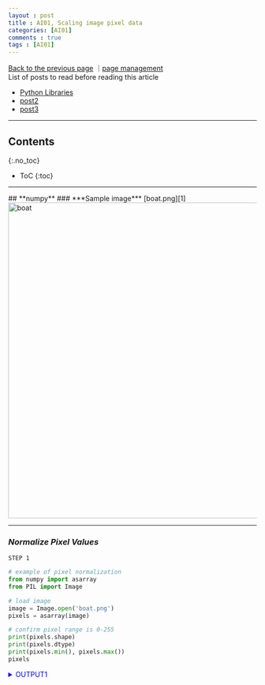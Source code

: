 ```yaml
---
layout : post
title : AI01, Scaling image pixel data
categories: [AI01]
comments : true
tags : [AI01]
---
```

[Back to the previous page](https://userdyk-github.github.io/Study.html) ｜<a href="https://github.com/userdyk-github/userdyk-github.github.io/blob/master/_posts/AI01/2019-08-13-AI01-Scaling-image-pixel-data.md" target="_blank">page management</a><br>
List of posts to read before reading this article
- <a href='https://userdyk-github.github.io/pl03/PL03-Libraries.html' target="_blank">Python Libraries</a>
- <a href='https://userdyk-github.github.io/'>post2</a>
- <a href='https://userdyk-github.github.io/'>post3</a>

---

## Contents
{:.no_toc}

* ToC
{:toc}

<hr class="division1">
## **numpy**
### ***Sample image***
[boat.png][1]
<img width="640" alt="boat" src="https://user-images.githubusercontent.com/52376448/71426209-b8547680-26e9-11ea-9f17-8088e89db405.png">


---

### ***Normalize Pixel Values***

`STEP 1`
```python
# example of pixel normalization
from numpy import asarray
from PIL import Image

# load image
image = Image.open('boat.png')
pixels = asarray(image)

# confirm pixel range is 0-255
print(pixels.shape)
print(pixels.dtype)
print(pixels.min(), pixels.max())
pixels
```
<details markdown="1">
<summary class='jb-small' style="color:blue">OUTPUT1</summary>
<hr class='division3'>
<p>
    (856, 1280, 4)<br>
    uint8<br>
    0 255
</p>
```
array([[[221, 223, 226, 255],
        [210, 212, 215, 255],
        [191, 192, 195, 255],
        ...,
        [191, 192, 195, 255],
        [210, 212, 215, 255],
        [221, 223, 226, 255]],

       [[213, 215, 217, 255],
        [190, 192, 194, 255],
        [206, 207, 208, 255],
        ...,
        [206, 207, 208, 255],
        [190, 192, 194, 255],
        [213, 215, 217, 255]],

       [[199, 201, 204, 255],
        [196, 198, 199, 255],
        [236, 234, 236, 255],
        ...,
        [236, 234, 236, 255],
        [196, 198, 199, 255],
        [199, 201, 204, 255]],

       ...,

       [[193, 193, 193, 255],
        [180, 180, 180, 255],
        [151, 152, 152, 255],
        ...,
        [154, 154, 155, 255],
        [180, 180, 180, 255],
        [193, 193, 193, 255]],

       [[197, 197, 197, 255],
        [192, 192, 192, 255],
        [179, 179, 179, 255],
        ...,
        [179, 179, 179, 255],
        [192, 192, 192, 255],
        [197, 197, 197, 255]],

       [[198, 198, 198, 255],
        [196, 196, 196, 255],
        [192, 192, 192, 255],
        ...,
        [192, 192, 192, 255],
        [196, 196, 196, 255],
        [198, 198, 198, 255]]], dtype=uint8)
```
<hr class='division3'>
</details>

<br>

`STEP 2`
```python
# convert from integers to floats
pixels = pixels.astype('float32')

# normalize to the range 0-1
pixels /= 255.0

# confirm the normalization
print(pixels.min(), pixels.max())

pixels
```
<details markdown="1">
<summary class='jb-small' style="color:blue">OUTPUT2</summary>
<hr class='division3'>
<p>
    0.0 0.003921569
</p>
```
array([[[0.00339869, 0.00342945, 0.00347559, 0.00392157],
        [0.00322953, 0.00326028, 0.00330642, 0.00392157],
        [0.00293733, 0.00295271, 0.00299885, 0.00392157],
        ...,
        [0.00293733, 0.00295271, 0.00299885, 0.00392157],
        [0.00322953, 0.00326028, 0.00330642, 0.00392157],
        [0.00339869, 0.00342945, 0.00347559, 0.00392157]],

       [[0.00327566, 0.00330642, 0.00333718, 0.00392157],
        [0.00292195, 0.00295271, 0.00298347, 0.00392157],
        [0.00316801, 0.00318339, 0.00319877, 0.00392157],
        ...,
        [0.00316801, 0.00318339, 0.00319877, 0.00392157],
        [0.00292195, 0.00295271, 0.00298347, 0.00392157],
        [0.00327566, 0.00330642, 0.00333718, 0.00392157]],

       [[0.00306036, 0.00309112, 0.00313725, 0.00392157],
        [0.00301423, 0.00304498, 0.00306036, 0.00392157],
        [0.00362937, 0.00359862, 0.00362937, 0.00392157],
        ...,
        [0.00362937, 0.00359862, 0.00362937, 0.00392157],
        [0.00301423, 0.00304498, 0.00306036, 0.00392157],
        [0.00306036, 0.00309112, 0.00313725, 0.00392157]],

       ...,

       [[0.00296809, 0.00296809, 0.00296809, 0.00392157],
        [0.00276817, 0.00276817, 0.00276817, 0.00392157],
        [0.00232218, 0.00233756, 0.00233756, 0.00392157],
        ...,
        [0.00236832, 0.00236832, 0.0023837 , 0.00392157],
        [0.00276817, 0.00276817, 0.00276817, 0.00392157],
        [0.00296809, 0.00296809, 0.00296809, 0.00392157]],

       [[0.0030296 , 0.0030296 , 0.0030296 , 0.00392157],
        [0.00295271, 0.00295271, 0.00295271, 0.00392157],
        [0.00275279, 0.00275279, 0.00275279, 0.00392157],
        ...,
        [0.00275279, 0.00275279, 0.00275279, 0.00392157],
        [0.00295271, 0.00295271, 0.00295271, 0.00392157],
        [0.0030296 , 0.0030296 , 0.0030296 , 0.00392157]],

       [[0.00304498, 0.00304498, 0.00304498, 0.00392157],
        [0.00301423, 0.00301423, 0.00301423, 0.00392157],
        [0.00295271, 0.00295271, 0.00295271, 0.00392157],
        ...,
        [0.00295271, 0.00295271, 0.00295271, 0.00392157],
        [0.00301423, 0.00301423, 0.00301423, 0.00392157],
        [0.00304498, 0.00304498, 0.00304498, 0.00392157]]], dtype=float32)
```
<hr class='division3'>
</details>


<br><br><br>

<hr class="division2">


### ***Center Pixel Values***

- <strong>Global Centering</strong>: Calculating and subtracting the mean pixel value <strong>across color channels</strong>. [mean:O, std:X]
- <strong>Local Centering</strong>: Calculating and subtracting the mean pixel value <strong>per color channel</strong>. [mean:O, std:O]

<br><br><br>


#### Global Centering

`STEP1`
```python
# example of global centering (subtract mean)
from numpy import asarray
from PIL import Image

# load image
image = Image.open('boat.png')
pixels = asarray(image)
pixels
```
<details markdown="1">
<summary class='jb-small' style="color:blue">OUTPUT</summary>
<hr class='division3'>
```
array([[[221, 223, 226, 255],
        [210, 212, 215, 255],
        [191, 192, 195, 255],
        ...,
        [191, 192, 195, 255],
        [210, 212, 215, 255],
        [221, 223, 226, 255]],

       [[213, 215, 217, 255],
        [190, 192, 194, 255],
        [206, 207, 208, 255],
        ...,
        [206, 207, 208, 255],
        [190, 192, 194, 255],
        [213, 215, 217, 255]],

       [[199, 201, 204, 255],
        [196, 198, 199, 255],
        [236, 234, 236, 255],
        ...,
        [236, 234, 236, 255],
        [196, 198, 199, 255],
        [199, 201, 204, 255]],

       ...,

       [[193, 193, 193, 255],
        [180, 180, 180, 255],
        [151, 152, 152, 255],
        ...,
        [154, 154, 155, 255],
        [180, 180, 180, 255],
        [193, 193, 193, 255]],

       [[197, 197, 197, 255],
        [192, 192, 192, 255],
        [179, 179, 179, 255],
        ...,
        [179, 179, 179, 255],
        [192, 192, 192, 255],
        [197, 197, 197, 255]],

       [[198, 198, 198, 255],
        [196, 196, 196, 255],
        [192, 192, 192, 255],
        ...,
        [192, 192, 192, 255],
        [196, 196, 196, 255],
        [198, 198, 198, 255]]], dtype=uint8)
```
<hr class='division3'>
</details>

<br>

`STEP2`
```python
# convert from integers to floats
pixels = pixels.astype('float32')
print(pixels.shape)

# calculate global mean across color channels
mean = pixels.mean()
print('Mean: %.3f'% mean)
print('Min: %.3f, Max: %.3f'% (pixels.min(), pixels.max()))

# global centering of pixels
pixels -= mean

# confirm it had the desired effect
mean = pixels.mean()
print('Mean: %.3f'% mean)
print('Min: %.3f, Max: %.3f'% (pixels.min(), pixels.max()))
pixels
```
<details markdown="1">
<summary class='jb-small' style="color:blue">OUTPUT</summary>
<hr class='division3'>
<p>
(856, 1280, 4)<br>
Mean: 184.501<br>
Min: 0.000, Max: 255.000<br>
Mean: -0.000<br>
Min: -184.501, Max: 70.499
</p>
```
array([[[ 36.49881,  38.49881,  41.49881,  70.49881],
        [ 25.49881,  27.49881,  30.49881,  70.49881],
        [  6.49881,   7.49881,  10.49881,  70.49881],
        ...,
        [  6.49881,   7.49881,  10.49881,  70.49881],
        [ 25.49881,  27.49881,  30.49881,  70.49881],
        [ 36.49881,  38.49881,  41.49881,  70.49881]],

       [[ 28.49881,  30.49881,  32.49881,  70.49881],
        [  5.49881,   7.49881,   9.49881,  70.49881],
        [ 21.49881,  22.49881,  23.49881,  70.49881],
        ...,
        [ 21.49881,  22.49881,  23.49881,  70.49881],
        [  5.49881,   7.49881,   9.49881,  70.49881],
        [ 28.49881,  30.49881,  32.49881,  70.49881]],

       [[ 14.49881,  16.49881,  19.49881,  70.49881],
        [ 11.49881,  13.49881,  14.49881,  70.49881],
        [ 51.49881,  49.49881,  51.49881,  70.49881],
        ...,
        [ 51.49881,  49.49881,  51.49881,  70.49881],
        [ 11.49881,  13.49881,  14.49881,  70.49881],
        [ 14.49881,  16.49881,  19.49881,  70.49881]],

       ...,

       [[  8.49881,   8.49881,   8.49881,  70.49881],
        [ -4.50119,  -4.50119,  -4.50119,  70.49881],
        [-33.50119, -32.50119, -32.50119,  70.49881],
        ...,
        [-30.50119, -30.50119, -29.50119,  70.49881],
        [ -4.50119,  -4.50119,  -4.50119,  70.49881],
        [  8.49881,   8.49881,   8.49881,  70.49881]],

       [[ 12.49881,  12.49881,  12.49881,  70.49881],
        [  7.49881,   7.49881,   7.49881,  70.49881],
        [ -5.50119,  -5.50119,  -5.50119,  70.49881],
        ...,
        [ -5.50119,  -5.50119,  -5.50119,  70.49881],
        [  7.49881,   7.49881,   7.49881,  70.49881],
        [ 12.49881,  12.49881,  12.49881,  70.49881]],

       [[ 13.49881,  13.49881,  13.49881,  70.49881],
        [ 11.49881,  11.49881,  11.49881,  70.49881],
        [  7.49881,   7.49881,   7.49881,  70.49881],
        ...,
        [  7.49881,   7.49881,   7.49881,  70.49881],
        [ 11.49881,  11.49881,  11.49881,  70.49881],
        [ 13.49881,  13.49881,  13.49881,  70.49881]]], dtype=float32)
```
<hr class='division3'>
</details>

<br><br><br>

---

#### Local Centering

`STEP1`
```python
# example of per-channel centering (subtract mean)
from numpy import asarray
from PIL import Image

# load image
image = Image.open('boat.png')
pixels = asarray(image)
print(pixels.shape)

# convert from integers to floats
pixels = pixels.astype('float32')
pixels
```
<details markdown="1">
<summary class='jb-small' style="color:blue">OUTPUT</summary>
<hr class='division3'>
<p>
    (856, 1280, 4)
</p>
```
array([[[221., 223., 226., 255.],
        [210., 212., 215., 255.],
        [191., 192., 195., 255.],
        ...,
        [191., 192., 195., 255.],
        [210., 212., 215., 255.],
        [221., 223., 226., 255.]],

       [[213., 215., 217., 255.],
        [190., 192., 194., 255.],
        [206., 207., 208., 255.],
        ...,
        [206., 207., 208., 255.],
        [190., 192., 194., 255.],
        [213., 215., 217., 255.]],

       [[199., 201., 204., 255.],
        [196., 198., 199., 255.],
        [236., 234., 236., 255.],
        ...,
        [236., 234., 236., 255.],
        [196., 198., 199., 255.],
        [199., 201., 204., 255.]],

       ...,

       [[193., 193., 193., 255.],
        [180., 180., 180., 255.],
        [151., 152., 152., 255.],
        ...,
        [154., 154., 155., 255.],
        [180., 180., 180., 255.],
        [193., 193., 193., 255.]],

       [[197., 197., 197., 255.],
        [192., 192., 192., 255.],
        [179., 179., 179., 255.],
        ...,
        [179., 179., 179., 255.],
        [192., 192., 192., 255.],
        [197., 197., 197., 255.]],

       [[198., 198., 198., 255.],
        [196., 196., 196., 255.],
        [192., 192., 192., 255.],
        ...,
        [192., 192., 192., 255.],
        [196., 196., 196., 255.],
        [198., 198., 198., 255.]]], dtype=float32)
```
<hr class='division3'>
</details>

<br>

`STEP2`
```python
# calculate per-channel means and standard deviations
means = pixels.mean(axis=(0,1), dtype='float64')
print('Means: %s' % means)
print('Mins: %s, Maxs: %s' % (pixels.min(axis=(0,1)), pixels.max(axis=(0,1))))

# per-channel centering of pixels
pixels -= means

# confirm it had the desired effect
means = pixels.mean(axis=(0,1), dtype='float64')
print('Means: %s' % means)
print('Mins: %s, Maxs: %s' % (pixels.min(axis=(0,1)), pixels.max(axis=(0,1))))
pixels
```
<details markdown="1">
<summary class='jb-small' style="color:blue">OUTPUT</summary>
<hr class='division3'>
<p>
    Means: [158.43480487 159.58662109 164.9829202  255.        ]<br>
    Mins: [  0.   0.   0. 255.], Maxs: [255. 255. 255. 255.]<br>
    Means: [-3.06365524e-07 -1.24562507e-06  4.88580506e-07  0.00000000e+00]<br>
    Mins: [-158.4348  -159.58662 -164.98293    0.     ], Maxs: [96.56519  95.413376 90.01708   0.      ]<br>
</p>
```
array([[[ 62.565197 ,  63.41338  ,  61.01708  ,   0.       ],
        [ 51.565197 ,  52.41338  ,  50.01708  ,   0.       ],
        [ 32.565197 ,  32.41338  ,  30.01708  ,   0.       ],
        ...,
        [ 32.565197 ,  32.41338  ,  30.01708  ,   0.       ],
        [ 51.565197 ,  52.41338  ,  50.01708  ,   0.       ],
        [ 62.565197 ,  63.41338  ,  61.01708  ,   0.       ]],

       [[ 54.565197 ,  55.41338  ,  52.01708  ,   0.       ],
        [ 31.565195 ,  32.41338  ,  29.01708  ,   0.       ],
        [ 47.565197 ,  47.41338  ,  43.01708  ,   0.       ],
        ...,
        [ 47.565197 ,  47.41338  ,  43.01708  ,   0.       ],
        [ 31.565195 ,  32.41338  ,  29.01708  ,   0.       ],
        [ 54.565197 ,  55.41338  ,  52.01708  ,   0.       ]],

       [[ 40.565197 ,  41.41338  ,  39.01708  ,   0.       ],
        [ 37.565197 ,  38.41338  ,  34.01708  ,   0.       ],
        [ 77.56519  ,  74.413376 ,  71.01708  ,   0.       ],
        ...,
        [ 77.56519  ,  74.413376 ,  71.01708  ,   0.       ],
        [ 37.565197 ,  38.41338  ,  34.01708  ,   0.       ],
        [ 40.565197 ,  41.41338  ,  39.01708  ,   0.       ]],

       ...,

       [[ 34.565197 ,  33.41338  ,  28.01708  ,   0.       ],
        [ 21.565195 ,  20.41338  ,  15.017079 ,   0.       ],
        [ -7.434805 ,  -7.5866213, -12.982921 ,   0.       ],
        ...,
        [ -4.434805 ,  -5.5866213,  -9.982921 ,   0.       ],
        [ 21.565195 ,  20.41338  ,  15.017079 ,   0.       ],
        [ 34.565197 ,  33.41338  ,  28.01708  ,   0.       ]],

       [[ 38.565197 ,  37.41338  ,  32.01708  ,   0.       ],
        [ 33.565197 ,  32.41338  ,  27.01708  ,   0.       ],
        [ 20.565195 ,  19.41338  ,  14.017079 ,   0.       ],
        ...,
        [ 20.565195 ,  19.41338  ,  14.017079 ,   0.       ],
        [ 33.565197 ,  32.41338  ,  27.01708  ,   0.       ],
        [ 38.565197 ,  37.41338  ,  32.01708  ,   0.       ]],

       [[ 39.565197 ,  38.41338  ,  33.01708  ,   0.       ],
        [ 37.565197 ,  36.41338  ,  31.01708  ,   0.       ],
        [ 33.565197 ,  32.41338  ,  27.01708  ,   0.       ],
        ...,
        [ 33.565197 ,  32.41338  ,  27.01708  ,   0.       ],
        [ 37.565197 ,  36.41338  ,  31.01708  ,   0.       ],
        [ 39.565197 ,  38.41338  ,  33.01708  ,   0.       ]]],
      dtype=float32)
```
<hr class='division3'>
</details>

<br><br><br>
`SUPPLEMENT1`
```python
import numpy as np
a = np.array([[1, 2], 
              [3, 4]])

print(a.shape)
print(np.mean(a))          # (1+2+3+4)/4 = 2.5
print(np.mean(a, axis=0))  # (1+3)/2 = 2, (2+4)/2 = 3
print(np.mean(a, axis=1))  # (1+2)/2 = 2.5, (3+4)/2 = 3.5
```
<details markdown="1">
<summary class='jb-small' style="color:blue">OUTPUT</summary>
<hr class='division3'>
<p>
    (2, 2)<br>
    2.5 <br>
    [2. 3.] <br>
    [1.5 3.5] 
</p>
<hr class='division3'>
</details>

<br>
`SUPPLEMENT2`
```python
import numpy as np
a = np.array([[[1, 2], 
               [3, 4]],
              
               [[5,6],
                [7,8]]])

print(a.shape)

print(np.mean(a),'\n\n')                # (1+2+3+4+5+6+7+8)/8



print(np.mean(a, axis=0))               # (1+5)/2 = 3, (2+6)/2 = 4
                                        # (3+7)/2 = 5, (4+8)/2 = 6
print(np.mean(a, axis=(0,1)))           # ([1+5]/2 + [3+7]/2)/2 = 4
                                        # ([2+6]/2 + [4+8]/2)/2 = 5
print(np.mean(a, axis=(0,2)),'\n\n')    # ([1+5]/2 + [2+6]/2)/2 = 3.5
                                        # ([3+7]/2 + [4+8]/2)/2 = 5.5



print(np.mean(a, axis=1))               # (1+3)/2 = 2, (2+4)/2 = 3
                                        # (5+7)/2 = 6, (6+8)/2 = 7
print(np.mean(a, axis=(1,0)))           # ([1+3]/2 + [5+7]/2)/2 = 4
                                        # ([2+4]/2 + [6+8]/2)/2 = 5
print(np.mean(a, axis=(1,2)),'\n\n')    # ([1+3]/2 + [2+4]/2)/2 = 2.5
                                        # ([5+7]/2 + [6+8]/2)/2 = 6.5



print(np.mean(a, axis=2))               # (1+2)/2 = 1.5, (3+4)/2 = 3.5
                                        # (5+6)/2 = 5.5, (7+8)/2 = 7.5
print(np.mean(a, axis=(2,0)))           # ([1+2]/2 + [5+6]/2)/2 = 3.5
                                        # ([3+4]/2 + [7+8]/2)/2 = 5.5
print(np.mean(a, axis=(2,1)),'\n\n')    # ([1+2]/2 + [3+4]/2)/2 = 2.5
                                        # ([5+6]/2 + [7+8]/2)/2 = 6.5
```
<details markdown="1">
<summary class='jb-small' style="color:blue">OUTPUT</summary>
<hr class='division3'>
<p>
    (2, 2, 2)<br>
    4.5 <br><br>


    [[3. 4.]<br>
     [5. 6.]]<br>
    [4. 5.]<br>
    [3.5 5.5] <br><br>


    [[2. 3.]<br>
     [6. 7.]]<br>
    [4. 5.]<br>
    [2.5 6.5] <br><br>


    [[1.5 3.5]<br>
     [5.5 7.5]]<br>
    [3.5 5.5]<br>
    [2.5 6.5] <br><br>

</p>
<hr class='division3'>
</details>


<br><br><br>


<hr class="division2">

### ***Standardize Pixel Values***

***For consistency of the input data***, it may make more sense to standardize images per-channel using statistics calculated per minibatch or across the training dataset, if possible.
<br><br><br>


#### Global Standardization

```python
# example of global pixel standardization
from numpy import asarray
from PIL import Image

# load image
image = Image.open('boat.png')
pixels = asarray(image)

# convert from integers to floats
pixels = pixels.astype('float32')

# calculate global mean and standard deviation
mean, std = pixels.mean(), pixels.std()
print('Mean: %.3f, Standard Deviation: %.3f' % (mean, std))

# global standardization of pixels
pixels = (pixels - mean) / std

# confirm it had the desired effect
mean, std = pixels.mean(), pixels.std()
print('Mean: %.3f, Standard Deviation: %.3f' % (mean, std))
```
<details markdown="1">
<summary class='jb-small' style="color:blue">OUTPUT</summary>
<hr class='division3'>
<p>
    Mean: 184.501, Standard Deviation: 73.418<br>
    Mean: -0.000, Standard Deviation: 1.000
</p>
<hr class='division3'>
</details>

<br><br><br>

---

#### Positive Global Standardization

```python
# example of global pixel standardization shifted to positive domain
from numpy import asarray
from numpy import clip
from PIL import Image

# load image
image = Image.open('boat.png')
pixels = asarray(image)

# convert from integers to floats
pixels = pixels.astype('float32')

# calculate global mean and standard deviation
mean, std = pixels.mean(), pixels.std()
print('Mean: %.3f, Standard Deviation: %.3f' % (mean, std))

# global standardization of pixels
pixels = (pixels - mean) / std

# clip pixel values to [-1,1]
pixels = clip(pixels, -1.0, 1.0)

# shift from [-1,1] to [0,1] with 0.5 mean
pixels = (pixels + 1.0) / 2.0

# confirm it had the desired effect
mean, std = pixels.mean(), pixels.std()
print('Mean: %.3f, Standard Deviation: %.3f' % (mean, std))
print('Min: %.3f, Max: %.3f' % (pixels.min(), pixels.max()))
```
<details markdown="1">
<summary class='jb-small' style="color:blue">OUTPUT</summary>
<hr class='division3'>
```
Mean: 184.501, Standard Deviation: 73.418
[[[ 0.4971365   0.52437776  0.5652396   0.9602377 ]
  [ 0.34730968  0.3745509   0.41541278  0.9602377 ]
  [ 0.08851784  0.10213846  0.14300032  0.9602377 ]
  ...
  [ 0.08851784  0.10213846  0.14300032  0.9602377 ]
  [ 0.34730968  0.3745509   0.41541278  0.9602377 ]
  [ 0.4971365   0.52437776  0.5652396   0.9602377 ]]

 [[ 0.38817152  0.41541278  0.442654    0.9602377 ]
  [ 0.07489721  0.10213846  0.1293797   0.9602377 ]
  [ 0.29282716  0.3064478   0.32006842  0.9602377 ]
  ...
  [ 0.29282716  0.3064478   0.32006842  0.9602377 ]
  [ 0.07489721  0.10213846  0.1293797   0.9602377 ]
  [ 0.38817152  0.41541278  0.442654    0.9602377 ]]

 [[ 0.19748281  0.22472405  0.26558593  0.9602377 ]
  [ 0.15662095  0.1838622   0.19748281  0.9602377 ]
  [ 0.7014459   0.6742046   0.7014459   0.9602377 ]
  ...
  [ 0.7014459   0.6742046   0.7014459   0.9602377 ]
  [ 0.15662095  0.1838622   0.19748281  0.9602377 ]
  [ 0.19748281  0.22472405  0.26558593  0.9602377 ]]

 ...

 [[ 0.11575908  0.11575908  0.11575908  0.9602377 ]
  [-0.06130901 -0.06130901 -0.06130901  0.9602377 ]
  [-0.45630705 -0.44268644 -0.44268644  0.9602377 ]
  ...
  [-0.4154452  -0.4154452  -0.40182456  0.9602377 ]
  [-0.06130901 -0.06130901 -0.06130901  0.9602377 ]
  [ 0.11575908  0.11575908  0.11575908  0.9602377 ]]

 [[ 0.17024156  0.17024156  0.17024156  0.9602377 ]
  [ 0.10213846  0.10213846  0.10213846  0.9602377 ]
  [-0.07492963 -0.07492963 -0.07492963  0.9602377 ]
  ...
  [-0.07492963 -0.07492963 -0.07492963  0.9602377 ]
  [ 0.10213846  0.10213846  0.10213846  0.9602377 ]
  [ 0.17024156  0.17024156  0.17024156  0.9602377 ]]

 [[ 0.1838622   0.1838622   0.1838622   0.9602377 ]
  [ 0.15662095  0.15662095  0.15662095  0.9602377 ]
  [ 0.10213846  0.10213846  0.10213846  0.9602377 ]
  ...
  [ 0.10213846  0.10213846  0.10213846  0.9602377 ]
  [ 0.15662095  0.15662095  0.15662095  0.9602377 ]
  [ 0.1838622   0.1838622   0.1838622   0.9602377 ]]]
Mean: 0.563, Standard Deviation: 0.396
Min: 0.000, Max: 0.980
```
<hr class='division3'>
</details>

<br><br><br>

`SUPPLEMENT`
```python
import numpy as np
clip(np.array([1,2,3,4,5]),2,4)
```
<details markdown="1">
<summary class='jb-small' style="color:blue">OUTPUT</summary>
<hr class='division3'>
<p>array([2, 2, 3, 4, 4])</p>
<hr class='division3'>
</details>

<br><br><br>

---

#### Local Standardization

```python
# example of per-channel pixel standardization
from numpy import asarray
from PIL import Image

# load image
image = Image.open('boat.png')
pixels = asarray(image)

# convert from integers to floats
pixels = pixels.astype('float32')

# calculate per-channel means and standard deviations
means = pixels.mean(axis=(0,1), dtype='float64')
stds = pixels.std(axis=(0,1), dtype='float64')
print('Means: %s, Stds: %s' % (means, stds))

# per-channel standardization of pixels
pixels = (pixels - means) / stds

# confirm it had the desired effect
means = pixels.mean(axis=(0,1), dtype='float64')
stds = pixels.std(axis=(0,1), dtype='float64')
print('Means: %s, Stds: %s' % (means, stds))
```
<details markdown="1">
<summary class='jb-small' style="color:blue">OUTPUT</summary>
<hr class='division3'>
<p>
    Means: [158.43480487 159.58662109 164.9829202  255.        ], Stds: [70.63586854 70.73750037 70.1171148   0.        ]<br>
    Means: [-3.98300453e-13 -1.93157989e-13  3.25967320e-13             nan], Stds: [ 1.  1.  1. nan]
</p>
<hr class='division3'>
</details>

<br><br><br>
<hr class="division2">

## **keras**
### ***MNIST Handwritten Image Classiﬁcation Dataset***

```python
# example of loading the MNIST dataset
from keras.datasets import mnist

# load dataset
(train_images, train_labels), (test_images, test_labels) = mnist.load_data()
```
<details markdown="1">
<summary class='jb-small' style="color:blue">SUPPLEMENT 1</summary>
<hr class='division3'>
```python
# summarize dataset type and shape
print(type(train_images), train_images.dtype, train_images.shape)
print(type(train_labels), train_labels.dtype, train_labels.shape)
print(type(test_images), test_images.dtype, test_images.shape)
print(type(test_labels), test_labels.dtype, test_labels.shape)

# summarize pixel values
print('Train', train_images.min(), train_images.max(), train_images.mean(), train_images.std())
print('Test', test_images.min(), test_images.max(), test_images.mean(), test_images.std())
```
<p>
  <class 'numpy.ndarray'> uint8 (60000, 28, 28)<br>
  <class 'numpy.ndarray'> uint8 (60000,)<br>
  <class 'numpy.ndarray'> uint8 (10000, 28, 28)<br>
  <class 'numpy.ndarray'> uint8 (10000,)<br>
  Train 0 255 33.318421449829934 78.56748998339798<br>
  Test 0 255 33.791224489795916 79.17246322228644<br>
</p>
<hr class='division3'>
</details>

<details markdown="1">
<summary class='jb-small' style="color:blue">SUPPLEMENT 2</summary>
<hr class='division3'>
```python
print(train_images[0].shape)
io.imshow(train_images[0])
```

<p>
  (28, 28)<br>
  <matplotlib.image.AxesImage at 0x23244de4fd0>
</p>
![다운로드 (3)](https://user-images.githubusercontent.com/52376448/63792062-bba44500-c937-11e9-9747-e048df95e1a6.png)
<hr class='division3'>
</details>

<br><br><br>

<hr class="division2">


### ***ImageDataGenerator Class for Pixel Scaling***
```python
from tensorflow.keras.preprocessing.image import ImageDataGenerator
datagen = ImageDataGenerator(rescale=1.0/255.0)
```

```python
# create data generator
from tensorflow.keras.preprocessing.image import ImageDataGenerator
from tensorflow.keras.datasets import mnist
from tensorflow.keras.models import Sequential
from tensorflow.keras.layers import Conv2D, MaxPooling2D, Flatten, Dense
from sklearn.model_selection import train_test_split 


"""data preprocessing"""
# load dataset
(train_images, train_labels), (test_images, test_labels) = mnist.load_data()
train_images, valX, train_labels, valy = train_test_split(train_images, train_labels, test_size=0.2,random_state=2018)

# reshape to rank 4
train_images = train_images.reshape(48000,28,28,1)
valX = valX.reshape(12000,28,28,1)
test_images = test_images.reshape(10000,28,28,1)   

# get batch iterator
datagen = ImageDataGenerator()
train_iterator = datagen.flow(train_images, train_labels, batch_size=32)
val_iterator = datagen.flow(valX, valy, batch_size=32)
test_iterator = datagen.flow(test_images, test_labels, batch_size=32)


"""model design"""
model = Sequential()
model.add(Conv2D(32, (3, 3), input_shape = (28, 28, 1), activation = 'relu'))
model.add(MaxPooling2D(pool_size = (2, 2)))
model.add(Conv2D(32, (3, 3), activation = 'relu'))
model.add(MaxPooling2D(pool_size = (2, 2)))
model.add(Flatten())
model.add(Dense(units = 128, activation = 'relu'))
model.add(Dense(units = 1, activation = 'sigmoid'))
model.compile(optimizer = 'adam',
              loss = 'binary_crossentropy',
              metrics = ['accuracy'])
model.fit_generator(train_iterator, validation_data=val_iterator, epochs=10, steps_per_epoch=10, validation_steps=10)


"""evaluation"""
# evaluate model loss on test dataset
result = model.evaluate_generator(test_iterator, steps=10)
for i in range(len(model.metrics_names)):  
    print("Metric ",model.metrics_names[i],":",str(round(result[i],2)))
    
model.predict_generator(test_iterator)
```
<details markdown="1">
<summary class='jb-small' style="color:blue">(train_images, train_labels), (test_images, test_labels) = mnist.load_data()</summary>
<hr class='division3'>
```python
# summarize dataset shape, pixel values for train
print('Train', train_images.shape, train_labels.shape)
print('Train', train_images.min(), train_images.max(), train_images.mean(), train_images.std())

# summarize dataset shape, pixel values for test
print('Test', (test_images.shape, test_labels.shape))
print('Test', test_images.min(), test_images.max(), test_images.mean(), test_images.std())
```
```
Train (60000, 28, 28) (60000,)
Train 0 255 33.318421449829934 78.56748998339798
Test ((10000, 28, 28), (10000,))
Test 0 255 33.791224489795916 79.17246322228644
```
<hr class='division3'>
</details>
<details markdown="1">
<summary class='jb-small' style="color:blue">train_images, valX, train_labels, valy = train_test_split(train_images, train_labels, test_size=0.2,random_state=2018)</summary>
<hr class='division3'>
```python
# summarize dataset shape, pixel values for train
print('Train', train_images.shape, train_labels.shape)
print('Train', train_images.min(), train_images.max(), train_images.mean(), train_images.std())

# summarize dataset shape, pixel values for val
print('Val', valX.shape, valy.shape)
print('Val', valX.min(), valX.max(), valX.mean(), valX.std())

# summarize dataset shape, pixel values for test
print('Test', (test_images.shape, test_labels.shape))
print('Test', test_images.min(), test_images.max(), test_images.mean(), test_images.std())
```
```
Train (48000, 28, 28) (48000,)
Train 0 255 33.29773514562075 78.54482970203107
Val (12000, 28, 28) (12000,)
Val 0 255 33.40116666666667 78.65801142483167
Test ((10000, 28, 28), (10000,))
Test 0 255 33.791224489795916 79.17246322228644
```
<hr class='division3'>
</details>
<details markdown="1">
<summary class='jb-small' style="color:blue">train_iterator, val_iterator, test_iterator</summary>
<hr class='division3'>
```python
train_batchX, train_batchy = train_iterator.next()
val_batchX, val_batchy = val_iterator.next()
test_batchX, test_batchy = test_iterator.next()

print('train batch shape=%s, min=%.3f, max=%.3f, mean=%.3f, std=%.3f' % (train_batchX.shape, train_batchX.min(), train_batchX.max(), train_batchX.mean(), train_batchX.std()))
print('val batch shape=%s, min=%.3f, max=%.3f, mean=%.3f, std=%.3f' % (val_batchX.shape, val_batchX.min(), val_batchX.max(), val_batchX.mean(), val_batchX.std()))
print('test batch shape=%s, min=%.3f, max=%.3f, mean=%.3f, std=%.3f' % (test_batchX.shape, test_batchX.min(), test_batchX.max(), test_batchX.mean(), test_batchX.std()))
```
```
train batch shape=(32, 28, 28, 1), min=0.000, max=255.000, mean=30.790, std=75.816
val batch shape=(32, 28, 28, 1), min=0.000, max=255.000, mean=34.835, std=80.186
test batch shape=(32, 28, 28, 1), min=0.000, max=255.000, mean=36.032, std=81.371
```
<hr class='division3'>
</details>
<br><br><br>

<hr class="division2">


### ***How to Normalize Images With ImageDataGenerator***
```python
from tensorflow.keras.preprocessing.image import ImageDataGenerator
datagen = ImageDataGenerator(rescale=1.0/255.0)
```
```python
from tensorflow.keras.preprocessing.image import ImageDataGenerator
from tensorflow.keras.datasets import mnist
from sklearn.model_selection import train_test_split 

"""data preprocessing"""
# load dataset
(train_images, train_labels), (test_images, test_labels) = mnist.load_data()
train_images, valX, train_labels, valy = train_test_split(train_images, train_labels, test_size=0.2,random_state=2018)

# reshape to rank 4
train_images = train_images.reshape(48000,28,28,1)
valX = valX.reshape(12000,28,28,1)
test_images = test_images.reshape(10000,28,28,1)   

# get batch iterator
datagen = ImageDataGenerator(rescale=1.0/255.0)
datagen.fit(train_images)
datagen.fit(valX)
datagen.fit(test_images)

# batch : 32
train_iterator = datagen.flow(train_images, train_labels, batch_size=32)
val_iterator = datagen.flow(valX, valy, batch_size=32)
test_iterator = datagen.flow(test_images, test_labels, batch_size=32)
```
<details markdown="1">
<summary class='jb-small' style="color:blue">SUPPLEMENT</summary>
<hr class='division3'>
```python
from tensorflow.keras.preprocessing.image import ImageDataGenerator
from tensorflow.keras.datasets import mnist
from sklearn.model_selection import train_test_split 

"""data preprocessing"""
# load dataset
(train_images, train_labels), (test_images, test_labels) = mnist.load_data()
train_images, valX, train_labels, valy = train_test_split(train_images, train_labels, test_size=0.2,random_state=2018)

# reshape to rank 4
train_images = train_images.reshape(48000,28,28,1)
valX = valX.reshape(12000,28,28,1)
test_images = test_images.reshape(10000,28,28,1)   

print('train shape=%s, min=%.3f, max=%.3f, mean=%.3f, std=%.3f' % (train_images.shape, train_images.min(), train_images.max(), train_images.mean(), train_images.std()))
print('val shape=%s, min=%.3f, max=%.3f, mean=%.3f, std=%.3f' % (valX.shape, valX.min(), valX.max(), valX.mean(), valX.std()))
print('test shape=%s, min=%.3f, max=%.3f, mean=%.3f, std=%.3f' % (test_images.shape, test_images.min(), test_images.max(), test_images.mean(), test_images.std()))
print('--------'*10)

# get batch iterator
datagen = ImageDataGenerator(rescale=1.0/255.0)
datagen.fit(train_images)
print(datagen.mean, datagen.std)
datagen.fit(valX)
print(datagen.mean, datagen.std)
datagen.fit(test_images)
print(datagen.mean, datagen.std)
print('--------'*10)



# batch : 32
train_iterator = datagen.flow(train_images, train_labels, batch_size=32)
val_iterator = datagen.flow(valX, valy, batch_size=32)
test_iterator = datagen.flow(test_images, test_labels, batch_size=32)

train_batchX, train_batchy = train_iterator.next()
val_batchX, val_batchy = val_iterator.next()
test_batchX, test_batchy = test_iterator.next()

print('train batch(32) shape=%s, min=%.3f, max=%.3f, mean=%.3f, std=%.3f' % (train_batchX.shape, train_batchX.min(), train_batchX.max(), train_batchX.mean(), train_batchX.std()))
print('val batch(32) shape=%s, min=%.3f, max=%.3f, mean=%.3f, std=%.3f' % (val_batchX.shape, val_batchX.min(), val_batchX.max(), val_batchX.mean(), val_batchX.std()))
print('test batch(32) shape=%s, min=%.3f, max=%.3f, mean=%.3f, std=%.3f' % (test_batchX.shape, test_batchX.min(), test_batchX.max(), test_batchX.mean(), test_batchX.std()))
print('--------'*10)



# batch : all
train_iterator = datagen.flow(train_images, train_labels, batch_size=len(train_images))
val_iterator = datagen.flow(valX, valy, batch_size=len(valX))
test_iterator = datagen.flow(test_images, test_labels, batch_size=len(test_images))

train_batchX, train_batchy = train_iterator.next()
val_batchX, val_batchy = val_iterator.next()
test_batchX, test_batchy = test_iterator.next()

print('train batch(all) shape=%s, min=%.3f, max=%.3f, mean=%.3f, std=%.3f' % (train_batchX.shape, train_batchX.min(), train_batchX.max(), train_batchX.mean(), train_batchX.std()))
print('val batch(all) shape=%s, min=%.3f, max=%.3f, mean=%.3f, std=%.3f' % (val_batchX.shape, val_batchX.min(), val_batchX.max(), val_batchX.mean(), val_batchX.std()))
print('test batch(all) shape=%s, min=%.3f, max=%.3f, mean=%.3f, std=%.3f' % (test_batchX.shape, test_batchX.min(), test_batchX.max(), test_batchX.mean(), test_batchX.std()))
```
```
train shape=(48000, 28, 28, 1), min=0.000, max=255.000, mean=33.298, std=78.545
val shape=(12000, 28, 28, 1), min=0.000, max=255.000, mean=33.401, std=78.658
test shape=(10000, 28, 28, 1), min=0.000, max=255.000, mean=33.791, std=79.172
--------------------------------------------------------------------------------
None None
None None
None None
--------------------------------------------------------------------------------
train batch(32) shape=(32, 28, 28, 1), min=0.000, max=1.000, mean=0.130, std=0.307
val batch(32) shape=(32, 28, 28, 1), min=0.000, max=1.000, mean=0.126, std=0.302
test batch(32) shape=(32, 28, 28, 1), min=0.000, max=1.000, mean=0.123, std=0.302
--------------------------------------------------------------------------------
train batch(all) shape=(48000, 28, 28, 1), min=0.000, max=1.000, mean=0.131, std=0.308
val batch(all) shape=(12000, 28, 28, 1), min=0.000, max=1.000, mean=0.131, std=0.308
test batch(all) shape=(10000, 28, 28, 1), min=0.000, max=1.000, mean=0.133, std=0.310
```
<hr class='division3'>
</details><br>


<br><br><br>

---

<hr class="division2">


### ***How to Center Images With ImageDataGenerator***
#### feature-wise centering
```python
from tensorflow.keras.preprocessing.image import ImageDataGenerator
datagen = ImageDataGenerator(featurewise_center=True)
```
```python
from tensorflow.keras.preprocessing.image import ImageDataGenerator
from tensorflow.keras.datasets import mnist
from sklearn.model_selection import train_test_split 

"""data preprocessing"""
# load dataset
(train_images, train_labels), (test_images, test_labels) = mnist.load_data()
train_images, valX, train_labels, valy = train_test_split(train_images, train_labels, test_size=0.2,random_state=2018)

# reshape to rank 4
train_images = train_images.reshape(48000,28,28,1)
valX = valX.reshape(12000,28,28,1)
test_images = test_images.reshape(10000,28,28,1)   

# get batch iterator
datagen = ImageDataGenerator(featurewise_center=True)
datagen.fit(train_images)
datagen.fit(valX)
datagen.fit(test_images)

# batch : 32
train_iterator = datagen.flow(train_images, train_labels, batch_size=32)
val_iterator = datagen.flow(valX, valy, batch_size=32)
test_iterator = datagen.flow(test_images, test_labels, batch_size=32)
```
<details markdown="1">
<summary class='jb-small' style="color:blue">SUPPLEMENT</summary>
<hr class='division3'>
```python
from tensorflow.keras.preprocessing.image import ImageDataGenerator
from tensorflow.keras.datasets import mnist
from sklearn.model_selection import train_test_split 

"""data preprocessing"""
# load dataset
(train_images, train_labels), (test_images, test_labels) = mnist.load_data()
train_images, valX, train_labels, valy = train_test_split(train_images, train_labels, test_size=0.2,random_state=2018)

# reshape to rank 4
train_images = train_images.reshape(48000,28,28,1)
valX = valX.reshape(12000,28,28,1)
test_images = test_images.reshape(10000,28,28,1)   

print('train shape=%s, min=%.3f, max=%.3f, mean=%.3f, std=%.3f' % (train_images.shape, train_images.min(), train_images.max(), train_images.mean(), train_images.std()))
print('val shape=%s, min=%.3f, max=%.3f, mean=%.3f, std=%.3f' % (valX.shape, valX.min(), valX.max(), valX.mean(), valX.std()))
print('test shape=%s, min=%.3f, max=%.3f, mean=%.3f, std=%.3f' % (test_images.shape, test_images.min(), test_images.max(), test_images.mean(), test_images.std()))
print('--------'*10)

# get batch iterator
datagen = ImageDataGenerator(featurewise_center=True)
datagen.fit(train_images)
print(datagen.mean, datagen.std)
datagen.fit(valX)
print(datagen.mean, datagen.std)
datagen.fit(test_images)
print(datagen.mean, datagen.std)
print('--------'*10)



# batch : 32
train_iterator = datagen.flow(train_images, train_labels, batch_size=32)
val_iterator = datagen.flow(valX, valy, batch_size=32)
test_iterator = datagen.flow(test_images, test_labels, batch_size=32)

train_batchX, train_batchy = train_iterator.next()
val_batchX, val_batchy = val_iterator.next()
test_batchX, test_batchy = test_iterator.next()

print('train batch(32) shape=%s, min=%.3f, max=%.3f, mean=%.3f, std=%.3f' % (train_batchX.shape, train_batchX.min(), train_batchX.max(), train_batchX.mean(), train_batchX.std()))
print('val batch(32) shape=%s, min=%.3f, max=%.3f, mean=%.3f, std=%.3f' % (val_batchX.shape, val_batchX.min(), val_batchX.max(), val_batchX.mean(), val_batchX.std()))
print('test batch(32) shape=%s, min=%.3f, max=%.3f, mean=%.3f, std=%.3f' % (test_batchX.shape, test_batchX.min(), test_batchX.max(), test_batchX.mean(), test_batchX.std()))
print('--------'*10)



# batch : all
train_iterator = datagen.flow(train_images, train_labels, batch_size=len(train_images))
val_iterator = datagen.flow(valX, valy, batch_size=len(valX))
test_iterator = datagen.flow(test_images, test_labels, batch_size=len(test_images))

train_batchX, train_batchy = train_iterator.next()
val_batchX, val_batchy = val_iterator.next()
test_batchX, test_batchy = test_iterator.next()

print('train batch(all) shape=%s, min=%.3f, max=%.3f, mean=%.3f, std=%.3f' % (train_batchX.shape, train_batchX.min(), train_batchX.max(), train_batchX.mean(), train_batchX.std()))
print('val batch(all) shape=%s, min=%.3f, max=%.3f, mean=%.3f, std=%.3f' % (val_batchX.shape, val_batchX.min(), val_batchX.max(), val_batchX.mean(), val_batchX.std()))
print('test batch(all) shape=%s, min=%.3f, max=%.3f, mean=%.3f, std=%.3f' % (test_batchX.shape, test_batchX.min(), test_batchX.max(), test_batchX.mean(), test_batchX.std()))
```
```
train shape=(48000, 28, 28, 1), min=0.000, max=255.000, mean=33.298, std=78.545
val shape=(12000, 28, 28, 1), min=0.000, max=255.000, mean=33.401, std=78.658
test shape=(10000, 28, 28, 1), min=0.000, max=255.000, mean=33.791, std=79.172
--------------------------------------------------------------------------------
[[[33.29781]]] None
[[[33.40119]]] None
[[[33.79124]]] None
--------------------------------------------------------------------------------
train batch(32) shape=(32, 28, 28, 1), min=-33.791, max=221.209, mean=-1.533, std=77.921
val batch(32) shape=(32, 28, 28, 1), min=-33.791, max=221.209, mean=-2.625, std=76.458
test batch(32) shape=(32, 28, 28, 1), min=-33.791, max=221.209, mean=-3.413, std=75.195
--------------------------------------------------------------------------------
train batch(all) shape=(48000, 28, 28, 1), min=-33.791, max=221.209, mean=-0.494, std=78.545
val batch(all) shape=(12000, 28, 28, 1), min=-33.791, max=221.209, mean=-0.390, std=78.658
test batch(all) shape=(10000, 28, 28, 1), min=-33.791, max=221.209, mean=-0.000, std=79.172
```
<hr class='division3'>
</details>

<br><br><br>

---

#### sample-wise centering
```python
from tensorflow.keras.preprocessing.image import ImageDataGenerator
datagen = ImageDataGenerator(samplewise_center=True)
```
```python
from tensorflow.keras.preprocessing.image import ImageDataGenerator
from tensorflow.keras.datasets import mnist
from sklearn.model_selection import train_test_split 

"""data preprocessing"""
# load dataset
(train_images, train_labels), (test_images, test_labels) = mnist.load_data()
train_images, valX, train_labels, valy = train_test_split(train_images, train_labels, test_size=0.2,random_state=2018)

# reshape to rank 4
train_images = train_images.reshape(48000,28,28,1)
valX = valX.reshape(12000,28,28,1)
test_images = test_images.reshape(10000,28,28,1)   

# get batch iterator
datagen = ImageDataGenerator(samplewise_center=True)
datagen.fit(train_images)
datagen.fit(valX)
datagen.fit(test_images)

# batch : 32
train_iterator = datagen.flow(train_images, train_labels, batch_size=32)
val_iterator = datagen.flow(valX, valy, batch_size=32)
test_iterator = datagen.flow(test_images, test_labels, batch_size=32)
```
<details markdown="1">
<summary class='jb-small' style="color:blue">SUPPLEMENT</summary>
<hr class='division3'>
```python
from tensorflow.keras.preprocessing.image import ImageDataGenerator
from tensorflow.keras.datasets import mnist
from sklearn.model_selection import train_test_split 

"""data preprocessing"""
# load dataset
(train_images, train_labels), (test_images, test_labels) = mnist.load_data()
train_images, valX, train_labels, valy = train_test_split(train_images, train_labels, test_size=0.2,random_state=2018)

# reshape to rank 4
train_images = train_images.reshape(48000,28,28,1)
valX = valX.reshape(12000,28,28,1)
test_images = test_images.reshape(10000,28,28,1)   

print('train shape=%s, min=%.3f, max=%.3f, mean=%.3f, std=%.3f' % (train_images.shape, train_images.min(), train_images.max(), train_images.mean(), train_images.std()))
print('val shape=%s, min=%.3f, max=%.3f, mean=%.3f, std=%.3f' % (valX.shape, valX.min(), valX.max(), valX.mean(), valX.std()))
print('test shape=%s, min=%.3f, max=%.3f, mean=%.3f, std=%.3f' % (test_images.shape, test_images.min(), test_images.max(), test_images.mean(), test_images.std()))
print('--------'*10)

# get batch iterator
datagen = ImageDataGenerator(samplewise_center=True)
datagen.fit(train_images)
print(datagen.mean, datagen.std)
datagen.fit(valX)
print(datagen.mean, datagen.std)
datagen.fit(test_images)
print(datagen.mean, datagen.std)
print('--------'*10)



# batch : 32
train_iterator = datagen.flow(train_images, train_labels, batch_size=32)
val_iterator = datagen.flow(valX, valy, batch_size=32)
test_iterator = datagen.flow(test_images, test_labels, batch_size=32)

train_batchX, train_batchy = train_iterator.next()
val_batchX, val_batchy = val_iterator.next()
test_batchX, test_batchy = test_iterator.next()

print('train batch(32) shape=%s, min=%.3f, max=%.3f, mean=%.3f, std=%.3f' % (train_batchX.shape, train_batchX.min(), train_batchX.max(), train_batchX.mean(), train_batchX.std()))
print('val batch(32) shape=%s, min=%.3f, max=%.3f, mean=%.3f, std=%.3f' % (val_batchX.shape, val_batchX.min(), val_batchX.max(), val_batchX.mean(), val_batchX.std()))
print('test batch(32) shape=%s, min=%.3f, max=%.3f, mean=%.3f, std=%.3f' % (test_batchX.shape, test_batchX.min(), test_batchX.max(), test_batchX.mean(), test_batchX.std()))
print('--------'*10)



# batch : all
train_iterator = datagen.flow(train_images, train_labels, batch_size=len(train_images))
val_iterator = datagen.flow(valX, valy, batch_size=len(valX))
test_iterator = datagen.flow(test_images, test_labels, batch_size=len(test_images))

train_batchX, train_batchy = train_iterator.next()
val_batchX, val_batchy = val_iterator.next()
test_batchX, test_batchy = test_iterator.next()

print('train batch(all) shape=%s, min=%.3f, max=%.3f, mean=%.3f, std=%.3f' % (train_batchX.shape, train_batchX.min(), train_batchX.max(), train_batchX.mean(), train_batchX.std()))
print('val batch(all) shape=%s, min=%.3f, max=%.3f, mean=%.3f, std=%.3f' % (val_batchX.shape, val_batchX.min(), val_batchX.max(), val_batchX.mean(), val_batchX.std()))
print('test batch(all) shape=%s, min=%.3f, max=%.3f, mean=%.3f, std=%.3f' % (test_batchX.shape, test_batchX.min(), test_batchX.max(), test_batchX.mean(), test_batchX.std()))
```
```
train shape=(48000, 28, 28, 1), min=0.000, max=255.000, mean=33.298, std=78.545
val shape=(12000, 28, 28, 1), min=0.000, max=255.000, mean=33.401, std=78.658
test shape=(10000, 28, 28, 1), min=0.000, max=255.000, mean=33.791, std=79.172
--------------------------------------------------------------------------------
None None
None None
None None
--------------------------------------------------------------------------------
train batch(32) shape=(32, 28, 28, 1), min=-54.675, max=236.723, mean=0.000, std=79.433
val batch(32) shape=(32, 28, 28, 1), min=-60.829, max=238.736, mean=0.000, std=79.335
test batch(32) shape=(32, 28, 28, 1), min=-62.398, max=242.120, mean=-0.000, std=77.976
--------------------------------------------------------------------------------
train batch(all) shape=(48000, 28, 28, 1), min=-90.477, max=248.513, mean=-0.000, std=77.764
val batch(all) shape=(12000, 28, 28, 1), min=-101.381, max=247.806, mean=-0.000, std=77.882
test batch(all) shape=(10000, 28, 28, 1), min=-83.435, max=247.832, mean=-0.000, std=78.383
```
<hr class='division3'>
</details>

<br><br><br>

<hr class="division2">


### ***How to Standardize Images With ImageDataGenerator***
#### feature-wise Standardization
```python
from tensorflow.keras.preprocessing.image import ImageDataGenerator
datagen = ImageDataGenerator(featurewise_center=True, featurewise_std_normalization=True)
```
```python
from tensorflow.keras.preprocessing.image import ImageDataGenerator
from tensorflow.keras.datasets import mnist
from sklearn.model_selection import train_test_split 

"""data preprocessing"""
# load dataset
(train_images, train_labels), (test_images, test_labels) = mnist.load_data()
train_images, valX, train_labels, valy = train_test_split(train_images, train_labels, test_size=0.2,random_state=2018)

# reshape to rank 4
train_images = train_images.reshape(48000,28,28,1)
valX = valX.reshape(12000,28,28,1)
test_images = test_images.reshape(10000,28,28,1)   

# get batch iterator
datagen = ImageDataGenerator(featurewise_center=True, featurewise_std_normalization=True)
datagen.fit(train_images)
datagen.fit(valX)
datagen.fit(test_images)

# batch : 32
train_iterator = datagen.flow(train_images, train_labels, batch_size=32)
val_iterator = datagen.flow(valX, valy, batch_size=32)
test_iterator = datagen.flow(test_images, test_labels, batch_size=32)
```
<details markdown="1">
<summary class='jb-small' style="color:blue">SUPPLEMENT</summary>
<hr class='division3'>
```python
from tensorflow.keras.preprocessing.image import ImageDataGenerator
from tensorflow.keras.datasets import mnist
from sklearn.model_selection import train_test_split 

"""data preprocessing"""
# load dataset
(train_images, train_labels), (test_images, test_labels) = mnist.load_data()
train_images, valX, train_labels, valy = train_test_split(train_images, train_labels, test_size=0.2,random_state=2018)

# reshape to rank 4
train_images = train_images.reshape(48000,28,28,1)
valX = valX.reshape(12000,28,28,1)
test_images = test_images.reshape(10000,28,28,1)   

print('train shape=%s, min=%.3f, max=%.3f, mean=%.3f, std=%.3f' % (train_images.shape, train_images.min(), train_images.max(), train_images.mean(), train_images.std()))
print('val shape=%s, min=%.3f, max=%.3f, mean=%.3f, std=%.3f' % (valX.shape, valX.min(), valX.max(), valX.mean(), valX.std()))
print('test shape=%s, min=%.3f, max=%.3f, mean=%.3f, std=%.3f' % (test_images.shape, test_images.min(), test_images.max(), test_images.mean(), test_images.std()))
print('--------'*10)

# get batch iterator
datagen = ImageDataGenerator(featurewise_center=True, featurewise_std_normalization=True)
datagen.fit(train_images)
print(datagen.mean, datagen.std)
datagen.fit(valX)
print(datagen.mean, datagen.std)
datagen.fit(test_images)
print(datagen.mean, datagen.std)
print('--------'*10)



# batch : 32
train_iterator = datagen.flow(train_images, train_labels, batch_size=32)
val_iterator = datagen.flow(valX, valy, batch_size=32)
test_iterator = datagen.flow(test_images, test_labels, batch_size=32)

train_batchX, train_batchy = train_iterator.next()
val_batchX, val_batchy = val_iterator.next()
test_batchX, test_batchy = test_iterator.next()

print('train batch(32) shape=%s, min=%.3f, max=%.3f, mean=%.3f, std=%.3f' % (train_batchX.shape, train_batchX.min(), train_batchX.max(), train_batchX.mean(), train_batchX.std()))
print('val batch(32) shape=%s, min=%.3f, max=%.3f, mean=%.3f, std=%.3f' % (val_batchX.shape, val_batchX.min(), val_batchX.max(), val_batchX.mean(), val_batchX.std()))
print('test batch(32) shape=%s, min=%.3f, max=%.3f, mean=%.3f, std=%.3f' % (test_batchX.shape, test_batchX.min(), test_batchX.max(), test_batchX.mean(), test_batchX.std()))
print('--------'*10)



# batch : all
train_iterator = datagen.flow(train_images, train_labels, batch_size=len(train_images))
val_iterator = datagen.flow(valX, valy, batch_size=len(valX))
test_iterator = datagen.flow(test_images, test_labels, batch_size=len(test_images))

train_batchX, train_batchy = train_iterator.next()
val_batchX, val_batchy = val_iterator.next()
test_batchX, test_batchy = test_iterator.next()

print('train batch(all) shape=%s, min=%.3f, max=%.3f, mean=%.3f, std=%.3f' % (train_batchX.shape, train_batchX.min(), train_batchX.max(), train_batchX.mean(), train_batchX.std()))
print('val batch(all) shape=%s, min=%.3f, max=%.3f, mean=%.3f, std=%.3f' % (val_batchX.shape, val_batchX.min(), val_batchX.max(), val_batchX.mean(), val_batchX.std()))
print('test batch(all) shape=%s, min=%.3f, max=%.3f, mean=%.3f, std=%.3f' % (test_batchX.shape, test_batchX.min(), test_batchX.max(), test_batchX.mean(), test_batchX.std()))
```
```
train shape=(48000, 28, 28, 1), min=0.000, max=255.000, mean=33.298, std=78.545
val shape=(12000, 28, 28, 1), min=0.000, max=255.000, mean=33.401, std=78.658
test shape=(10000, 28, 28, 1), min=0.000, max=255.000, mean=33.791, std=79.172
--------------------------------------------------------------------------------
[[[33.29781]]] [[[78.54484]]]
[[[33.40119]]] [[[78.65801]]]
[[[33.79124]]] [[[79.172455]]]
--------------------------------------------------------------------------------
train batch(32) shape=(32, 28, 28, 1), min=-0.427, max=2.794, mean=0.004, std=1.006
val batch(32) shape=(32, 28, 28, 1), min=-0.427, max=2.794, mean=0.029, std=1.034
test batch(32) shape=(32, 28, 28, 1), min=-0.427, max=2.794, mean=-0.026, std=0.968
--------------------------------------------------------------------------------
train batch(all) shape=(48000, 28, 28, 1), min=-0.427, max=2.794, mean=-0.006, std=0.992
val batch(all) shape=(12000, 28, 28, 1), min=-0.427, max=2.794, mean=-0.005, std=0.994
test batch(all) shape=(10000, 28, 28, 1), min=-0.427, max=2.794, mean=-0.000, std=1.000
```
<hr class='division3'>
</details>

<br><br><br>

---

#### sample-wise Standardization
```python
from tensorflow.keras.preprocessing.image import ImageDataGenerator
datagen = ImageDataGenerator(samplewise_center=True, samplewise_std_normalization=True)
```
```python
from tensorflow.keras.preprocessing.image import ImageDataGenerator
from tensorflow.keras.datasets import mnist
from sklearn.model_selection import train_test_split 

"""data preprocessing"""
# load dataset
(train_images, train_labels), (test_images, test_labels) = mnist.load_data()
train_images, valX, train_labels, valy = train_test_split(train_images, train_labels, test_size=0.2,random_state=2018)

# reshape to rank 4
train_images = train_images.reshape(48000,28,28,1)
valX = valX.reshape(12000,28,28,1)
test_images = test_images.reshape(10000,28,28,1)   

# get batch iterator
datagen = ImageDataGenerator(samplewise_center=True, samplewise_std_normalization=True)
datagen.fit(train_images)
datagen.fit(valX)
datagen.fit(test_images)

# batch : 32
train_iterator = datagen.flow(train_images, train_labels, batch_size=32)
val_iterator = datagen.flow(valX, valy, batch_size=32)
test_iterator = datagen.flow(test_images, test_labels, batch_size=32)
```
<details markdown="1">
<summary class='jb-small' style="color:blue">SUPPLEMENT</summary>
<hr class='division3'>
```python
from tensorflow.keras.preprocessing.image import ImageDataGenerator
from tensorflow.keras.datasets import mnist
from sklearn.model_selection import train_test_split 

"""data preprocessing"""
# load dataset
(train_images, train_labels), (test_images, test_labels) = mnist.load_data()
train_images, valX, train_labels, valy = train_test_split(train_images, train_labels, test_size=0.2,random_state=2018)

# reshape to rank 4
train_images = train_images.reshape(48000,28,28,1)
valX = valX.reshape(12000,28,28,1)
test_images = test_images.reshape(10000,28,28,1)   

print('train shape=%s, min=%.3f, max=%.3f, mean=%.3f, std=%.3f' % (train_images.shape, train_images.min(), train_images.max(), train_images.mean(), train_images.std()))
print('val shape=%s, min=%.3f, max=%.3f, mean=%.3f, std=%.3f' % (valX.shape, valX.min(), valX.max(), valX.mean(), valX.std()))
print('test shape=%s, min=%.3f, max=%.3f, mean=%.3f, std=%.3f' % (test_images.shape, test_images.min(), test_images.max(), test_images.mean(), test_images.std()))
print('--------'*10)

# get batch iterator
datagen = ImageDataGenerator(samplewise_center=True, samplewise_std_normalization=True)
datagen.fit(train_images)
print(datagen.mean, datagen.std)
datagen.fit(valX)
print(datagen.mean, datagen.std)
datagen.fit(test_images)
print(datagen.mean, datagen.std)
print('--------'*10)



# batch : 32
train_iterator = datagen.flow(train_images, train_labels, batch_size=32)
val_iterator = datagen.flow(valX, valy, batch_size=32)
test_iterator = datagen.flow(test_images, test_labels, batch_size=32)

train_batchX, train_batchy = train_iterator.next()
val_batchX, val_batchy = val_iterator.next()
test_batchX, test_batchy = test_iterator.next()

print('train batch(32) shape=%s, min=%.3f, max=%.3f, mean=%.3f, std=%.3f' % (train_batchX.shape, train_batchX.min(), train_batchX.max(), train_batchX.mean(), train_batchX.std()))
print('val batch(32) shape=%s, min=%.3f, max=%.3f, mean=%.3f, std=%.3f' % (val_batchX.shape, val_batchX.min(), val_batchX.max(), val_batchX.mean(), val_batchX.std()))
print('test batch(32) shape=%s, min=%.3f, max=%.3f, mean=%.3f, std=%.3f' % (test_batchX.shape, test_batchX.min(), test_batchX.max(), test_batchX.mean(), test_batchX.std()))
print('--------'*10)



# batch : all
train_iterator = datagen.flow(train_images, train_labels, batch_size=len(train_images))
val_iterator = datagen.flow(valX, valy, batch_size=len(valX))
test_iterator = datagen.flow(test_images, test_labels, batch_size=len(test_images))

train_batchX, train_batchy = train_iterator.next()
val_batchX, val_batchy = val_iterator.next()
test_batchX, test_batchy = test_iterator.next()

print('train batch(all) shape=%s, min=%.3f, max=%.3f, mean=%.3f, std=%.3f' % (train_batchX.shape, train_batchX.min(), train_batchX.max(), train_batchX.mean(), train_batchX.std()))
print('val batch(all) shape=%s, min=%.3f, max=%.3f, mean=%.3f, std=%.3f' % (val_batchX.shape, val_batchX.min(), val_batchX.max(), val_batchX.mean(), val_batchX.std()))
print('test batch(all) shape=%s, min=%.3f, max=%.3f, mean=%.3f, std=%.3f' % (test_batchX.shape, test_batchX.min(), test_batchX.max(), test_batchX.mean(), test_batchX.std()))
```
```
train shape=(48000, 28, 28, 1), min=0.000, max=255.000, mean=33.298, std=78.545
val shape=(12000, 28, 28, 1), min=0.000, max=255.000, mean=33.401, std=78.658
test shape=(10000, 28, 28, 1), min=0.000, max=255.000, mean=33.791, std=79.172
--------------------------------------------------------------------------------
None None
None None
None None
--------------------------------------------------------------------------------
train batch(32) shape=(32, 28, 28, 1), min=-0.600, max=4.298, mean=0.000, std=1.000
val batch(32) shape=(32, 28, 28, 1), min=-0.554, max=4.273, mean=-0.000, std=1.000
test batch(32) shape=(32, 28, 28, 1), min=-0.585, max=4.394, mean=0.000, std=1.000
--------------------------------------------------------------------------------
train batch(all) shape=(48000, 28, 28, 1), min=-0.777, max=7.770, mean=-0.000, std=1.000
val batch(all) shape=(12000, 28, 28, 1), min=-0.851, max=7.249, mean=0.000, std=1.000
test batch(all) shape=(10000, 28, 28, 1), min=-0.732, max=7.578, mean=0.000, std=1.000
```
<hr class='division3'>
</details>

<br><br><br>
<hr class="division2">

## **pytorch**

<br><br><br>
<hr class="division1">

List of posts followed by this article
- [post1](https://userdyk-github.github.io/)
- <a href='https://userdyk-github.github.io/'>post2</a>
- <a href='https://userdyk-github.github.io/'>post3</a>

---

Reference
- [post1](https://userdyk-github.github.io/)
- <a href='https://userdyk-github.github.io/'>post2</a>
- <a href='https://userdyk-github.github.io/'>post3</a>

---



<details markdown="1">
<summary class='jb-small' style="color:blue">OUTPUT</summary>
<hr class='division3'>
<hr class='division3'>
</details>

[1]:{{ site.url }}/download/AI01/boat.png
